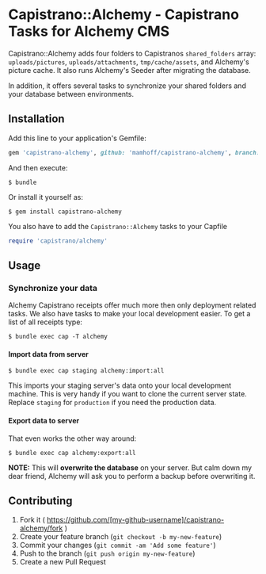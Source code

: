 # Capistrano::Alchemy - Capistrano Tasks for Alchemy CMS

Capistrano::Alchemy adds four folders to Capistranos `shared_folders` array: `uploads/pictures`, `uploads/attachments`, `tmp/cache/assets`, and Alchemy's picture cache. It also runs Alchemy's Seeder after migrating the database.

In addition, it offers several tasks to synchronize your shared folders and your database between environments.


## Installation

Add this line to your application's Gemfile:

```ruby
gem 'capistrano-alchemy', github: 'mamhoff/capistrano-alchemy', branch: 'doc-and-export', group: :development, require: false
```

And then execute:

    $ bundle

Or install it yourself as:

    $ gem install capistrano-alchemy

You also have to add the `Capistrano::Alchemy` tasks to your Capfile

```ruby
require 'capistrano/alchemy'
```

## Usage


### Synchronize your data

Alchemy Capistrano receipts offer much more then only deployment related tasks. We also have tasks to make your local development easier. To get a list of all receipts type:

```shell
$ bundle exec cap -T alchemy
```

#### Import data from server

```shell
$ bundle exec cap staging alchemy:import:all
```

This imports your staging server's data onto your local development machine. This is very handy if you want to clone the current server state. Replace `staging` for `production` if you need the production data.

#### Export data to server

That even works the other way around:

```shell
$ bundle exec cap alchemy:export:all
```

**NOTE:** This will **overwrite the database** on your server. But calm down my dear friend, Alchemy will ask you to perform a backup before overwriting it.

## Contributing

1. Fork it ( https://github.com/[my-github-username]/capistrano-alchemy/fork )
2. Create your feature branch (`git checkout -b my-new-feature`)
3. Commit your changes (`git commit -am 'Add some feature'`)
4. Push to the branch (`git push origin my-new-feature`)
5. Create a new Pull Request
